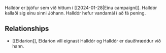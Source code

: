 Halldór er þjófur sem við hittum í [[2024-01-28|Einu campaigni]].
Halldór kallaði sig einu sinni Jóhann.
Halldór hefur vandamál í að fá pening.


## Relationships
- [[Eldarion]], Eldarion vill eignast Halldór og Halldór er dauðhræddur við hann.